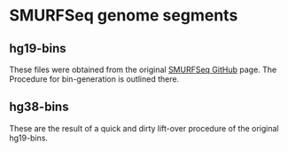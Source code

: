 # SMURFSeq genome segments

## hg19-bins

These files were obtained from the original [SMURFSeq GitHub](https://github.com/smithlabcode/smurfseq_scripts) page. The Procedure for bin-generation is outlined there.


## hg38-bins

These are the result of a quick and dirty lift-over procedure of the original hg19-bins.